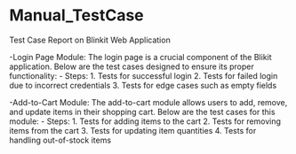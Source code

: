 # Manual_TestCase

Test Case Report on Blinkit Web Application

 -Login Page Module:
     The login page is a crucial component of the Blikit application. Below are the test cases designed to ensure its proper functionality:
     - Steps:
         1. Tests for successful login
         2. Tests for failed login due to incorrect credentials
         3. Tests for edge cases such as empty fields

-Add-to-Cart Module:
    The add-to-cart module allows users to add, remove, and update items in their shopping cart. Below are the test cases for this module:
     - Steps:
        1. Tests for adding items to the cart
        2. Tests for removing items from the cart
        3. Tests for updating item quantities
        4. Tests for handling out-of-stock items

